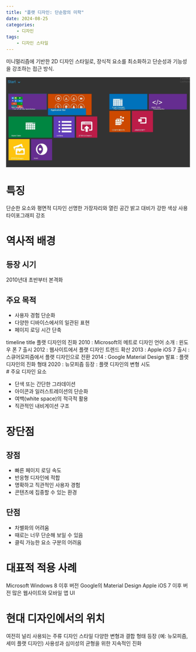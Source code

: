 ```yaml
---
title: "플랫 디자인: 단순함의 미학"
date: 2024-08-25
categories:
    - 디자인
tags:
    - 디자인 스타일
---
```

미니멀리즘에 기반한 2D 디자인 스타일로, 장식적 요소를 최소화하고 단순성과 기능성을 강조하는 접근 방식.

<img src="/assets/images/design/style/flat.png" />

# 특징

단순한 요소와 평면적 디자인
선명한 가장자리와 열린 공간
밝고 대비가 강한 색상 사용
타이포그래피 강조

# 역사적 배경
## 등장 시기
2010년대 초반부터 본격화
## 주요 목적

- 사용자 경험 단순화
- 다양한 디바이스에서의 일관된 표현
- 페이지 로딩 시간 단축

<div class="mermaid">
timeline
  title 플랫 디자인의 진화
  2010 : Microsoft의 메트로 디자인 언어 소개
       : 윈도우 폰 7 출시
  2012 : 웹사이트에서 플랫 디자인 트렌드 확산
  2013 : Apple iOS 7 출시
       : 스큐어모피즘에서 플랫 디자인으로 전환
  2014 : Google Material Design 발표
       : 플랫 디자인의 진화 형태
  2020 : 뉴모피즘 등장
       : 플랫 디자인의 변형 시도
</div>
# 주요 디자인 요소

- 단색 또는 간단한 그라데이션
- 아이콘과 일러스트레이션의 단순화
- 여백(white space)의 적극적 활용
- 직관적인 내비게이션 구조

# 장단점
## 장점
- 빠른 페이지 로딩 속도
- 반응형 디자인에 적합
- 명확하고 직관적인 사용자 경험
- 콘텐츠에 집중할 수 있는 환경

## 단점
- 차별화의 어려움
- 때로는 너무 단순해 보일 수 있음
- 클릭 가능한 요소 구분의 어려움

# 대표적 적용 사례

Microsoft Windows 8 이후 버전
Google의 Material Design
Apple iOS 7 이후 버전
많은 웹사이트와 모바일 앱 UI

# 현대 디자인에서의 위치

여전히 널리 사용되는 주류 디자인 스타일
다양한 변형과 결합 형태 등장 (예: 뉴모피즘, 세미 플랫 디자인)
사용성과 심미성의 균형을 위한 지속적인 진화